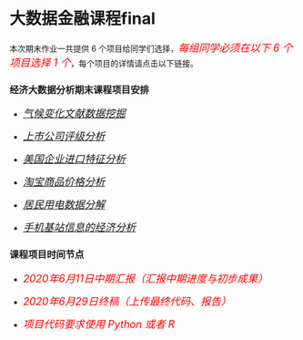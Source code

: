 # 大数据金融课程final

本次期末作业一共提供 6 个项目给同学们选择，<font color="red" size=4>*每组同学必须在以下 6 个项目选择 1 个*</font>，每个项目的详情请点击以下链接。

### 经济大数据分析期末课程项目安排

- <font color="red" size=4>*[气候变化文献数据挖掘](https://github.com/FDU-SDS/Big_Data_Economic_Course_Final/blob/master/%E6%9C%9F%E6%9C%AB%E8%80%83%E8%AF%84%E9%A1%B9%E7%9B%AE%EF%BC%9A%E6%B0%94%E5%80%99%E5%8F%98%E5%8C%96%E6%96%87%E7%8C%AE%E6%95%B0%E6%8D%AE%E6%8C%96%E6%8E%98.md)*</font>

- <font color="red" size=4>*[上市公司评级分析](https://github.com/FDU-SDS/Big_Data_Economic_Course_Final/blob/master/%E6%9C%9F%E6%9C%AB%E8%80%83%E8%AF%84%E9%A1%B9%E7%9B%AE%EF%BC%9A%E4%B8%8A%E5%B8%82%E5%85%AC%E5%8F%B8%E8%AF%84%E7%BA%A7%E5%88%86%E6%9E%90.md)*</font>

- <font color="red" size=4>*[美国企业进口特征分析](https://github.com/FDU-SDS/Big_Data_Economic_Course_Final/blob/master/%E6%9C%9F%E6%9C%AB%E8%80%83%E8%AF%84%E9%A1%B9%E7%9B%AE%EF%BC%9A%E7%BE%8E%E5%9B%BD%E4%BC%81%E4%B8%9A%E8%BF%9B%E5%8F%A3%E7%89%B9%E5%BE%81%E5%88%86%E6%9E%90.md)*</font>

- <font color="red" size=4>*[淘宝商品价格分析](https://github.com/FDU-SDS/Big_Data_Economic_Course_Final/blob/master/%E6%9C%9F%E6%9C%AB%E8%80%83%E8%AF%84%E9%A1%B9%E7%9B%AE%EF%BC%9A%E6%B7%98%E5%AE%9D%E5%95%86%E5%93%81%E4%BB%B7%E6%A0%BC%E5%88%86%E6%9E%90.md)*</font>
	
- <font color="red" size=4>*[居民用电数据分解](https://github.com/FDU-SDS/Big_Data_Economic_Course_Final/blob/master/%E6%9C%9F%E6%9C%AB%E8%80%83%E8%AF%84%E9%A1%B9%E7%9B%AE%EF%BC%9A%E5%B1%85%E6%B0%91%E7%94%A8%E7%94%B5%E6%95%B0%E6%8D%AE%E5%88%86%E8%A7%A3.md)*</font>

- <font color="red" size=4>*[手机基站信息的经济分析](https://github.com/FDU-SDS/Big_Data_Economic_Course_Final/blob/master/%E6%9C%9F%E6%9C%AB%E8%80%83%E8%AF%84%E9%A1%B9%E7%9B%AE%EF%BC%9A%E6%89%8B%E6%9C%BA%E5%9F%BA%E7%AB%99%E4%BF%A1%E6%81%AF%E7%9A%84%E7%BB%8F%E6%B5%8E%E5%88%86%E6%9E%90.md)*</font>

### 课程项目时间节点

* <font color=red size=4>*2020年6月11日中期汇报（汇报中期进度与初步成果）*</font>

* <font color=red size=4>*2020年6月29日终稿（上传最终代码、报告）*</font>

* <font color=red size=4>*项目代码要求使用 Python 或者 R*</font>
